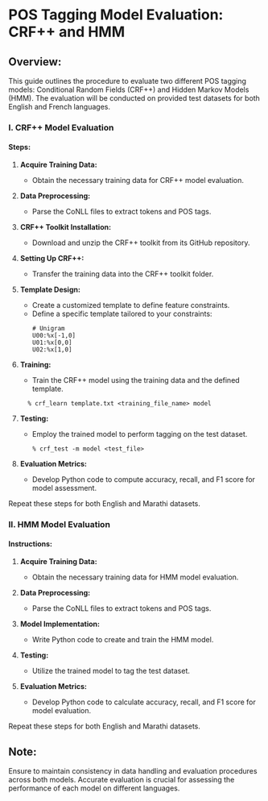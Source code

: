 # POS Tagging Model Evaluation: CRF++ and HMM

## Overview:
This guide outlines the procedure to evaluate two different POS tagging models: Conditional Random Fields (CRF++) and Hidden Markov Models (HMM). The evaluation will be conducted on provided test datasets for both English and French languages. 

### I. CRF++ Model Evaluation

#### Steps:

1. **Acquire Training Data:**
   - Obtain the necessary training data for CRF++ model evaluation.

2. **Data Preprocessing:**
   - Parse the CoNLL files to extract tokens and POS tags.

3. **CRF++ Toolkit Installation:**
   - Download and unzip the CRF++ toolkit from its GitHub repository.

4. **Setting Up CRF++:**
   - Transfer the training data into the CRF++ toolkit folder.

5. **Template Design:**
   - Create a customized template to define feature constraints.
   - Define a specific template tailored to your constraints:
     ```plaintext
     # Unigram
     U00:%x[-1,0]
     U01:%x[0,0]
     U02:%x[1,0]
     ```
6. **Training:**
   - Train the CRF++ model using the training data and the defined template.
   ```plaintext
     % crf_learn template.txt <training_file_name> model
     ```

7. **Testing:**
   - Employ the trained model to perform tagging on the test dataset.
     ```plaintext
     % crf_test -m model <test_file>
     ```

8. **Evaluation Metrics:**
   - Develop Python code to compute accuracy, recall, and F1 score for model assessment.

Repeat these steps for both English and Marathi datasets.

### II. HMM Model Evaluation

#### Instructions:

1. **Acquire Training Data:**
   - Obtain the necessary training data for HMM model evaluation.

2. **Data Preprocessing:**
   - Parse the CoNLL files to extract tokens and POS tags.

3. **Model Implementation:**
   - Write Python code to create and train the HMM model.

4. **Testing:**
   - Utilize the trained model to tag the test dataset.

5. **Evaluation Metrics:**
   - Develop Python code to calculate accuracy, recall, and F1 score for model evaluation.

Repeat these steps for both English and Marathi datasets.

## Note:
Ensure to maintain consistency in data handling and evaluation procedures across both models. Accurate evaluation is crucial for assessing the performance of each model on different languages.
